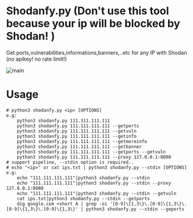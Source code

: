 # Shodanfy.py (__Don't use this tool because your ip will be blocked by Shodan!__ )

Get ports,vulnerabilities,informations,banners,..etc for any IP with Shodan (no apikey! no rate limit!)

![main](https://i.imgur.com/TgTEYfL.png)


# Usage

``` **** USAGE **** 
# python3 shodanfy.py <ip> [OPTIONS] 
e.g:
    python3 shodanfy.py 111.111.111.111 
    python3 shodanfy.py 111.111.111.111 --getports
    python3 shodanfy.py 111.111.111.111 --getvuln
    python3 shodanfy.py 111.111.111.111 --getinfo
    python3 shodanfy.py 111.111.111.111 --getmoreinfo
    python3 shodanfy.py 111.111.111.111 --getbanner
    python3 shodanfy.py 111.111.111.111 --getports --getvuln
    python3 shodanfy.py 111.111.111.111 --proxy 127.0.0.1:8080
# support pipeline, --stdin option is required..
# echo "<ip>" or cat ips.txt | python3 shodanfy.py --stdin [OPTIONS]
e.g:
    echo "111.111.111.111"|python3 shodanfy.py --stdin 
    echo "111.111.111.111"|python3 shodanfy.py --stdin --proxy 127.0.0.1:8080
    echo "111.111.111.111"|python3 shodanfy.py --stdin --getvuln 
    cat ips.txt|python3 shodanfy.py --stdin --getports
    dig google.com +short A | grep -oi '[0-9]\{1,3\}\.[0-9]\{1,3\}\.[0-9]\{1,3\}\.[0-9]\{1,3\}' | python3 shodanfy.py --stdin --geports
```
